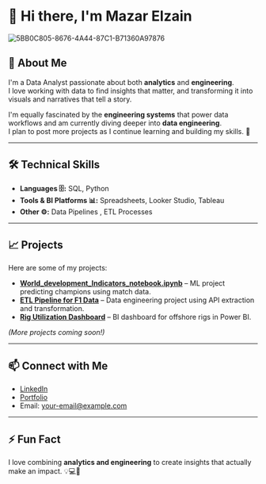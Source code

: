 # 👋 Hi there, I'm Mazar Elzain


![5BB0C805-8676-4A44-87C1-B71360A97876](https://github.com/user-attachments/assets/eafe9d65-6196-48e8-ac21-636a24395ac7)


## 💼 About Me
I'm a Data Analyst passionate about both **analytics** and **engineering**.  
I love working with data to find insights that matter, and transforming it into visuals and narratives that tell a story.  

I'm equally fascinated by the **engineering systems** that power data workflows and am currently diving deeper into **data engineering**.  
I plan to post more projects as I continue learning and building my skills. 🚀

---

## 🛠️ Technical Skills

- **Languages 🗄️:** SQL, Python 
- **Tools & BI Platforms 📊:** Spreadsheets, Looker Studio, Tableau 
- **Other ⚙️:** Data Pipelines , ETL Processes  

---

## 📈 Projects
Here are some of my projects:  

- **[World_development_Indicators_notebook.ipynb](World_development_Indicators_notebook.ipynb)** – ML project predicting champions using match data.  
- **[ETL Pipeline for F1 Data](https://github.com/MazarMoe/Data-Projects)** – Data engineering project using API extraction and transformation.  
- **[Rig Utilization Dashboard](https://github.com/MazarMoe/Data-Projects)** – BI dashboard for offshore rigs in Power BI.  

*(More projects coming soon!)*

---

## 📫 Connect with Me
- [LinkedIn](https://www.linkedin.com/in/your-linkedin/)  
- [Portfolio](https://www.datascienceportfol.io/Mazar_elzain)  
- Email: your-email@example.com  

---

## ⚡ Fun Fact
I love combining **analytics and engineering** to create insights that actually make an impact. 💡💻🚀
